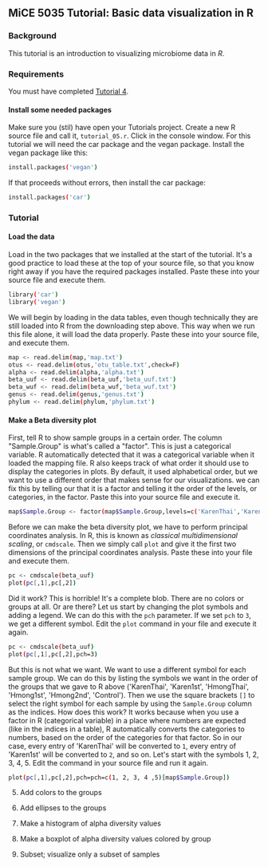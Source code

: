 ## MiCE 5035 Tutorial: Basic data visualization in R

### Background
This tutorial is an introduction to visualizing microbiome data in _R_.

### Requirements
You must have completed [Tutorial 4](../04_visualization_in_R).


#### Install some needed packages
Make sure you (stil) have open your Tutorials project. Create a new R source file and call it, `tutorial_05.r`. Click in the console window. For this tutorial we will need the car package and the vegan package. Install the vegan package like this:
```bash
install.packages('vegan')
```

If that proceeds without errors, then install the car package:
```bash
install.packages('car')
```

### Tutorial

#### Load the data
Load in the two packages that we installed at the start of the tutorial. It's a good practice to load these at the top of your source file, so that you know right away if you have the required packages installed. Paste these into your source file and execute them. 
```bash
library('car')
library('vegan')
```

We will begin by loading in the data tables, even though technically they are still loaded into R from the downloading step above. This way when we run this file alone, it will load the data properly. Paste these into your source file, and execute them. 
```bash
map <- read.delim(map,'map.txt')
otus <- read.delim(otus,'otu_table.txt',check=F)
alpha <- read.delim(alpha,'alpha.txt')
beta_uuf <- read.delim(beta_uuf,'beta_uuf.txt')
beta_wuf <- read.delim(beta_wuf,'beta_wuf.txt')
genus <- read.delim(genus,'genus.txt')
phylum <- read.delim(phylum,'phylum.txt')
```

#### Make a Beta diversity plot
First, tell R to show sample groups in a certain order. The column "Sample.Group" is what's called a "factor". This is just a categorical variable. R automatically detected that it was a categorical variable when it loaded the mapping file. R also keeps track of what order it should use to display the categories in plots. By default, it used alphabetical order, but we want to use a different order that makes sense for our visualizations. we can fix this by telling our that it is a factor and telling it the order of the levels, or categories, in the factor. Paste this into your source file and execute it. 
```bash
map$Sample.Group <- factor(map$Sample.Group,levels=c('KarenThai','Karen1st','HmongThai','Hmong1st','Hmong2nd','Control'))
```

Before we can make the beta diversity plot, we have to perform principal coordinates analysis. In R, this is known as _classical multidimensional scaling_, or `cmdscale`. Then we simply call `plot` and give it the first two dimensions of the principal coordinates analysis. Paste these into your file and execute them.
```bash
pc <- cmdscale(beta_uuf)
plot(pc[,1],pc[,2])
```

Did it work? This is horrible! It's a complete blob. There are no colors or groups at all. Or are there? Let us start by changing the plot symbols and adding a legend. We can do this with the `pch` parameter. If we set `pch` to `3`, we get a different symbol. Edit the `plot` command in your file and execute it again.
```bash
pc <- cmdscale(beta_uuf)
plot(pc[,1],pc[,2],pch=3)
```

But this is not what we want. We want to use a different symbol for each sample group. We can do this by listing the symbols we want in the order of the groups that we gave to R above ('KarenThai', 'Karen1st', 'HmongThai', 'Hmong1st', 'Hmong2nd', 'Control'). Then we use the square brackets `[]` to select the right symbol for each sample by using the `Sample.Group` column as the indices. How does this work? It works because when you use a factor in R (categorical variable) in a place where numbers are expected (like in the indices in a table), R automatically converts the categories to numbers, based on the order of the categories for that factor. So in our case, every entry of 'KarenThai' will be converted to `1`, every entry of 'Karen1st' will be converted to `2`, and so on. Let's start with the symbols 1, 2, 3, 4, 5. Edit the command in your source file and run it again.
```bash
plot(pc[,1],pc[,2],pch=pch=c(1, 2, 3, 4 ,5)[map$Sample.Group])
```


5. Add colors to the groups

6. Add ellipses to the groups

7. Make a histogram of alpha diversity values

8. Make a boxplot of alpha diversity values colored by group

9. Subset; visualize only a subset of samples


